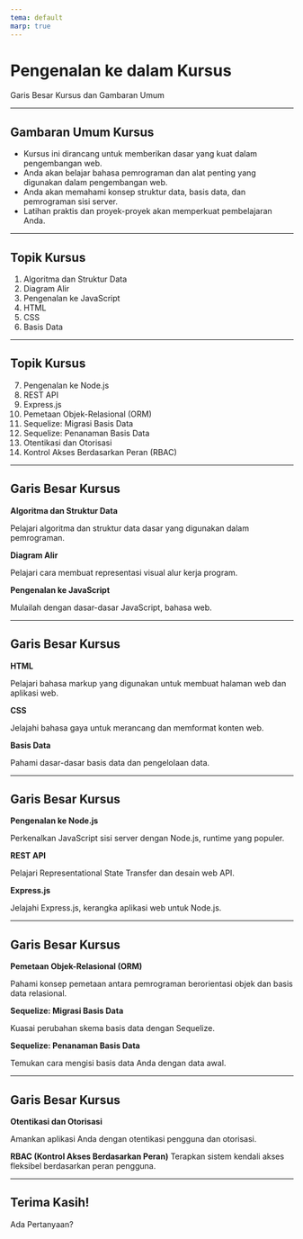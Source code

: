 ```yaml
---
tema: default
marp: true
---
```


# Pengenalan ke dalam Kursus

Garis Besar Kursus dan Gambaran Umum

---

## Gambaran Umum Kursus

- Kursus ini dirancang untuk memberikan dasar yang kuat dalam pengembangan web.
- Anda akan belajar bahasa pemrograman dan alat penting yang digunakan dalam pengembangan web.
- Anda akan memahami konsep struktur data, basis data, dan pemrograman sisi server.
- Latihan praktis dan proyek-proyek akan memperkuat pembelajaran Anda.

---

## Topik Kursus

1. Algoritma dan Struktur Data
2. Diagram Alir
3. Pengenalan ke JavaScript
4. HTML
5. CSS
6. Basis Data

---

## Topik Kursus

7. Pengenalan ke Node.js
8. REST API
9. Express.js
10. Pemetaan Objek-Relasional (ORM)
11. Sequelize: Migrasi Basis Data
12. Sequelize: Penanaman Basis Data
13. Otentikasi dan Otorisasi
14. Kontrol Akses Berdasarkan Peran (RBAC)

---

## Garis Besar Kursus

**Algoritma dan Struktur Data**

Pelajari algoritma dan struktur data dasar yang digunakan dalam pemrograman.

**Diagram Alir**

Pelajari cara membuat representasi visual alur kerja program.

**Pengenalan ke JavaScript**

Mulailah dengan dasar-dasar JavaScript, bahasa web.

---

## Garis Besar Kursus

**HTML**

Pelajari bahasa markup yang digunakan untuk membuat halaman web dan aplikasi web.

**CSS**

Jelajahi bahasa gaya untuk merancang dan memformat konten web.

**Basis Data**

Pahami dasar-dasar basis data dan pengelolaan data.

---

## Garis Besar Kursus

**Pengenalan ke Node.js**

Perkenalkan JavaScript sisi server dengan Node.js, runtime yang populer.

**REST API**

Pelajari Representational State Transfer dan desain web API.

**Express.js**

Jelajahi Express.js, kerangka aplikasi web untuk Node.js.

---

## Garis Besar Kursus

**Pemetaan Objek-Relasional (ORM)**

Pahami konsep pemetaan antara pemrograman berorientasi objek dan basis data relasional.

**Sequelize: Migrasi Basis Data**

Kuasai perubahan skema basis data dengan Sequelize.

**Sequelize: Penanaman Basis Data**

Temukan cara mengisi basis data Anda dengan data awal.

---

## Garis Besar Kursus

**Otentikasi dan Otorisasi**

Amankan aplikasi Anda dengan otentikasi pengguna dan otorisasi.

**RBAC (Kontrol Akses Berdasarkan Peran)**
Terapkan sistem kendali akses fleksibel berdasarkan peran pengguna.

---

## Terima Kasih!

Ada Pertanyaan?
